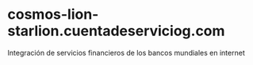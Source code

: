 # cosmos-lion-starlion.cuentadeserviciog.com
Integración de servicios financieros de los bancos mundiales en internet
